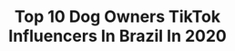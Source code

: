 ---
title: Top 10 Dog Owners TikTok Influencers In Brazil In 2020
description: >-
  Find top dog owners TikTok influencers in Brazil in 2020. Most popular hashtags: #dogs #sobremim #birthday #coronavirus.
platform: TikTok
profiles:
  - username: "nataliamatos07"
    fullname: >-
      Natalia Matos
    location: "Brazil"
    followers: 31380
    engagement: 894
    commentsToLikes: 0.054251
    id: ck9rpcknygrzo0j78g69qdj3p
    verified: false
    hashtags: "#dueto, #comedia, #paravoc, #fyp"
  - username: "cheiratoba"
    fullname: >-
      Cheira toba Dog meme
    location: "Brazil"
    followers: 270997
    engagement: 1567
    commentsToLikes: 0.009429
    id: ck83x46yso5uc0j783dej63q2
    verified: false
    hashtags: "#capadoalbum, #horadopenalti, #sobremim, #felino"
  - username: "analibnijorge"
    fullname: >-
      Ana Libni Jorge
    location: "Brazil"
    followers: 149754
    engagement: 762
    commentsToLikes: 0.004758
    id: ck8s5y1ydhz7o0j789rxr9twp
    verified: false
    hashtags: "#popocorn, #receita, #sorvete, #tiktokgourmet"
  - username: "aninha_pt"
    fullname: >-
      aninha_pt
    location: "Brazil"
    followers: 19725
    engagement: 966
    commentsToLikes: 0.006543
    id: cka0u3oz1smnn0i78rcq2k4g6
    verified: false
    hashtags: "#craft, #traveling, #video, #posechallenge"
  - username: "cachorrinho_snow"
    fullname: >-
      Cachorrinho.snow 🐶
    location: "Brazil"
    followers: 101574
    engagement: 3048
    commentsToLikes: 0.081441
    id: ck9k8ayyf89pa0j78w3sn9l1p
    verified: false
    hashtags: "#foryoupage, #irma, #sobremim"
  - username: "maridresch1"
    fullname: >-
      Mari Dresch
    location: "Brazil"
    followers: 4959
    engagement: 2092
    commentsToLikes: 0.047889
    id: ck92xamyzxy7p0j784j9qm7gr
    verified: false
    hashtags: "#passeio, #revoltada, #loucura, #bichodeestimacao"
  - username: "felipecastromelo"
    fullname: >-
      Felipe Castro Melo
    location: "Brazil"
    followers: 29228
    engagement: 2840
    commentsToLikes: 0.148062
    id: ckahwm62frjqn0i78rmy24kyt
    verified: false
    hashtags: "#horse, #father, #enem, #enemtiktok"
  - username: "voutentarnaoflopar"
    fullname: >-
      Dultra
    location: "Brazil"
    followers: 6741
    engagement: 2135
    commentsToLikes: 0.066291
    id: ckaibr342hjgb0i78k10ydbve
    verified: false
    hashtags: "#funny, #fypag"
  - username: "bellasamoieda"
    fullname: >-
      BELLA Samoieda
    location: "Brazil"
    followers: 496476
    engagement: 2248
    commentsToLikes: 0.012073
    id: ck8sdh2h5flgv0j78t03npi3b
    verified: true
    hashtags: "#mirrortransitionchallenge, #dogs, #fiqueemcasa, #mirrorchallenge"
  - username: "dimbo_basset.americano"
    fullname: >-
      Dimbo_basset
    location: "Brazil"
    followers: 16561
    engagement: 2581
    commentsToLikes: 0.030786
    id: ck9kcgmqgpfge0j784f9qnv7j
    verified: false
    hashtags: "#slowzao, #foryou"
---